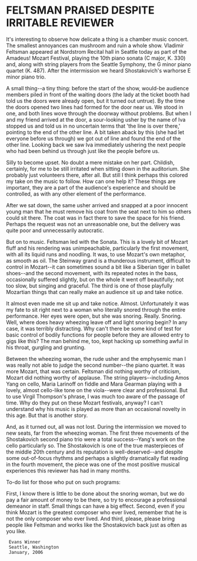 # FELTSMAN PRAISED DESPITE IRRITABLE REVIEWER

It's interesting to observe how delicate a thing is a
chamber music concert. The smallest annoyances can mushroom
and ruin a whole show. Vladimir Feltsman appeared at
Nordstrom Recital hall in Seattle today as part of the
Amadeus! Mozart Festival, playing the 10th piano sonata (C
major, K. 330) and, along with string players from the
Seattle Symphony, the G minor piano quartet (K. 487). After
the intermission we heard Shostakovich's warhorse E minor
piano trio.

A small thing--a tiny thing: before the start of the show,
would-be audience members piled in front of the waiting
doors (the lady at the ticket booth had told us the doors
were already open, but it turned out untrue). By the time
the doors opened two lines had formed for the door near us.
We stood in one, and both lines wove through the doorway
without problems. But when I and my friend arrived at the
door, a sour-looking usher by the name of Iva stopped us and
told us in no uncertain terms that 'the line is over there,'
pointing to the end of the other line. A bit taken aback by
this (she had let everyone before us through) we got out of
line and found the end of the other line. Looking back we
saw Iva immediately ushering the next people who had been
behind us through just like the people before us.

Silly to become upset. No doubt a mere mistake on her part.
Childish, certainly, for me to be still irritated when
sitting down in the auditorium. She probably just volunteers
there, after all. But still I think perhaps this colored my
take on the music to follow. How can one help it? These
things are important, they are a part of the audience's
experience and should be controlled, as with any other
element of the performance.

After we sat down, the same usher arrived and snapped at a
poor innocent young man that he must remove his coat from
the seat next to him so others could sit there. The coat was
in fact there to save the space for his friend. Perhaps the
request was not an unreasonable one, but the delivery was
quite poor and unnecessarily autocratic.

But on to music. Feltsman led with the Sonata. This is a
lovely bit of Mozart fluff and his rendering was
unimpeachable, particularly the first movement, with all its
liquid runs and noodling. It was, to use Mozart's own
metaphor, as smooth as oil. The Steinway grand is a
thunderous instrument, difficult to control in Mozart--it
can sometimes sound a bit like a Siberian tiger in ballet
shoes--and the second movement, with its repeated notes in
the bass, occasionally suffered slightly, but on the whole
it went off beautifully; not too slow, but singing and
graceful. The third is one of those playfully Mozartian
things that can really make an audience sit up and take
notice.

It almost even made me sit up and take notice. Almost.
Unfortunately it was my fate to sit right next to a woman
who literally snored through the entire performance. Her
eyes were open, but she was snoring. Really. Snoring. Well,
where does heavy wheezing leave off and light snoring begin?
In any case, it was terribly distracting. Why can't there be
some kind of test for basic control of bodily functions for
people before they are allowed entry to gigs like this? The
man behind me, too, kept hacking up something awful in his
throat, gurgling and grunting.

Between the wheezing woman, the rude usher and the
emphysemic man I was really not able to judge the second
number--the piano quartet. It was more Mozart, that was
certain. Feltsman did nothing worthy of criticism, Mozart
did nothing worthy of applause. The string
players--including Amos Yang on cello, Maria Larinoff on
fiddle and Mara Gearman playing with a lovely, almost
cello-like tone on the viola--were clear and professional.
But to use Virgil Thompson's phrase, I was much too aware of
the passage of time. Why do they put on these Mozart
festivals, anyway? I can't understand why his music is
played as more than an occasional novelty in this age. But
that is another story.

And, as it turned out, all was not lost. During the
intermission we moved to new seats, far from the wheezing
woman. The first three movements of the Shostakovich second
piano trio were a total success--Yang's work on the cello
particularly so. The Shostakovich is one of the true
masterpieces of the middle 20th century and its reputation
is well-deserved--and despite some out-of-focus rhythms and
perhaps a slightly dramatically flat reading in the fourth
movement, the piece was one of the most positive musical
experiences this reviewer has had in many months.

To-do list for those who put on such programs:

First, I know there is little to be done about the snoring
woman, but we do pay a fair amount of money to be there, so
try to encourage a professional demeanor in staff. Small
things can have a big effect. Second, even if you think
Mozart is the greatest composer who ever lived, remember
that he is not the only composer who ever lived. And third,
please, please bring people like Feltsman and works like the
Shostakovich back just as often as you like.

     Evans Winner
     Seattle, Washington
     January, 2006
